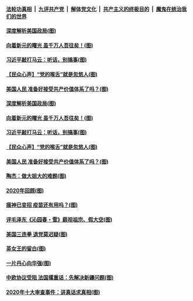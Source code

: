 

####  [法轮功真相](../../../../basic/blob/master/README.md?t=12310631) &nbsp;|&nbsp; [九评共产党](../../../../9ping.md/blob/master/README.md?t=12310631) &nbsp;|&nbsp; [解体党文化](../../../../jtdwh.md/blob/master/README.md?t=12310631)  &nbsp;|&nbsp; [共产主义的终极目的](../../../../gczydzjmd.md/blob/master/README.md?t=12310631) &nbsp;|&nbsp; [魔鬼在统治我们的世界](../../../../mgztzwmdsj.md/blob/master/README.md?t=12310631) 

#### [深度解析美国政局(图)](../pages/p4/957571.md?t=12310631) 

#### [向着新元的曙光 虽千万人吾往矣！(图)](../pages/p4/957448.md?t=12310631) 

#### [习近平敲打马云：听话，别搞事(图)](../pages/p4/957478.md?t=12310631) 

#### [【民众心声】“党的喉舌”就是忽悠人(图)](../pages/p4/957254.md?t=12310631) 

#### [美国人民 准备好接受共产价值体系了吗？(图)](../pages/p4/957476.md?t=12310631) 


#### [深度解析美国政局(图)](../pages/p4/957571.md?t=12310631) 

#### [向着新元的曙光 虽千万人吾往矣！(图)](../pages/p4/957448.md?t=12310631) 




#### [习近平敲打马云：听话，别搞事(图)](../pages/p4/957478.md?t=12310631) 

#### [【民众心声】“党的喉舌”就是忽悠人(图)](../pages/p4/957254.md?t=12310631) 

#### [美国人民 准备好接受共产价值体系了吗？(图)](../pages/p4/957476.md?t=12310631) 


#### [陶杰：做大姐大的难题(图)](../pages/p4/957482.md?t=12310631) 

#### [2020年回顾(图)](../pages/p4/957470.md?t=12310631) 

#### [瘟神已变招 疫苗还有用吗？(图)](../pages/p4/957467.md?t=12310631) 



#### [评毛泽东《沁园春・雪》藐视祖宗、假大空(图)](../pages/p4/957384.md?t=12310631) 

#### [美国三连拳 退党莫迟疑(图)](../pages/p4/957381.md?t=12310631) 

#### [英女王的留白(图)](../pages/p4/957349.md?t=12310631) 

#### [一片丹心向华强(图)](../pages/p4/957347.md?t=12310631) 

#### [中欧协议受阻 法国撂重话：先解决新疆问题(图)](../pages/p4/957343.md?t=12310631) 

#### [2020年十大审查事件：讲真话求真相(图)](../pages/p4/957348.md?t=12310631) 

